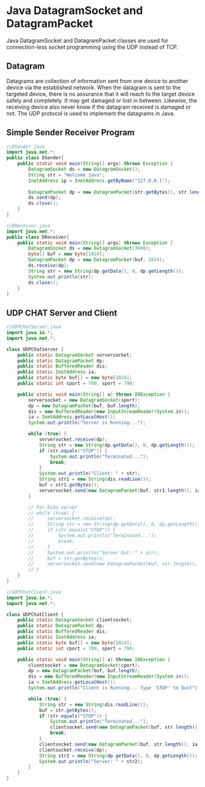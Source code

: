 # Java DatagramSocket and DatagramPacket

Java DatagramSocket and DatagramPacket classes are used for connection-less socket programming using the UDP instead of TCP.

## Datagram

Datagrams are collection of information sent from one device to another device via the established network. When the datagram is sent to the targeted device, there is no assurance that it will reach to the target device safely and completely. It may get damaged or lost in between. Likewise, the receiving device also never know if the datagram received is damaged or not. The UDP protocol is used to implement the datagrams in Java.

## Simple Sender Receiver Program
```java
//DSender.java  
import java.net.*;  
public class DSender{  
    public static void main(String[] args) throws Exception {  
        DatagramSocket ds = new DatagramSocket();  
        String str = "Welcome java";  
        InetAddress ip = InetAddress.getByName("127.0.0.1");  
        
        DatagramPacket dp = new DatagramPacket(str.getBytes(), str.length(), ip, 3000);  
        ds.send(dp);  
        ds.close();  
    }  
} 
```

```java
//DReceiver.java
import java.net.*;  
public class DReceiver{  
    public static void main(String[] args) throws Exception {  
        DatagramSocket ds = new DatagramSocket(3000);  
        byte[] buf = new byte[1024];  
        DatagramPacket dp = new DatagramPacket(buf, 1024);  
        ds.receive(dp);  
        String str = new String(dp.getData(), 0, dp.getLength());  
        System.out.println(str);  
        ds.close();  
    }  
} 
```

## UDP CHAT Server and Client
```java
//UDPChatServer.java
import java.io.*;
import java.net.*;

class UDPChatServer {
    public static DatagramSocket serversocket;
    public static DatagramPacket dp;
    public static BufferedReader dis;
    public static InetAddress ia;
    public static byte buf[] = new byte[1024];
    public static int cport = 789, sport = 790;

    public static void main(String[] a) throws IOException {
        serversocket = new DatagramSocket(sport);
        dp = new DatagramPacket(buf, buf.length);
        dis = new BufferedReader(new InputStreamReader(System.in));
        ia = InetAddress.getLocalHost();
        System.out.println("Server is Running...");

        while (true) {
            serversocket.receive(dp);
            String str = new String(dp.getData(), 0, dp.getLength());
            if (str.equals("STOP")) {
                System.out.println("Terminated...");
                break;
            }
            System.out.println("Client: " + str);
            String str1 = new String(dis.readLine());
            buf = str1.getBytes();
            serversocket.send(new DatagramPacket(buf, str1.length(), ia, cport));
        }

        // For Echo server
        // while (true) {
        //     serversocket.receive(dp);
        //     String str = new String(dp.getData(), 0, dp.getLength());
        //     if (str.equals("STOP")) {
        //         System.out.println("Terminated...");
        //         break;
        //     }
        //     System.out.println("Server Got: " + str);
        //     buf = str.getBytes();
        //     serversocket.send(new DatagramPacket(buf, str.length(), ia, cport));
        // }
    }
}
```

```java
//UDPChatClient.java
import java.io.*;
import java.net.*;

class UDPChatClient {
    public static DatagramSocket clientsocket;
    public static DatagramPacket dp;
    public static BufferedReader dis;
    public static InetAddress ia;
    public static byte buf[] = new byte[1024];
    public static int cport = 789, sport = 790;

    public static void main(String[] a) throws IOException {
        clientsocket = new DatagramSocket(cport);
        dp = new DatagramPacket(buf, buf.length);
        dis = new BufferedReader(new InputStreamReader(System.in));
        ia = InetAddress.getLocalHost();
        System.out.println("Client is Running... Type 'STOP' to Quit");

        while (true) {
            String str = new String(dis.readLine());
            buf = str.getBytes();
            if (str.equals("STOP")) {
                System.out.println("Terminated...");
                clientsocket.send(new DatagramPacket(buf, str.length(), ia, sport));
                break;
            }
            clientsocket.send(new DatagramPacket(buf, str.length(), ia, sport));
            clientsocket.receive(dp);
            String str2 = new String(dp.getData(), 0, dp.getLength());
            System.out.println("Server: " + str2);
        }
    }
}
```
